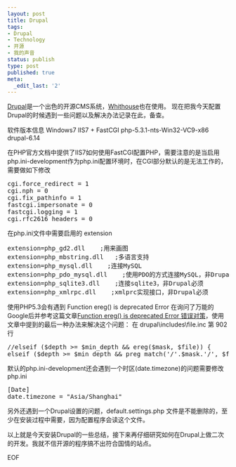 ```yaml
---
layout: post
title: Drupal
tags:
- Drupal
- Technology
- 开源
- 我的声音
status: publish
type: post
published: true
meta:
  _edit_last: '2'
---
```

<a href="http://drupal.org" target="_blank">Drupal</a>是一个出色的开源CMS系统，<a href="http://drupal.org/node/375843" target="_blank">Whithouse</a>也在使用。
现在把我今天配置Drupal的时候遇到一些问题以及解决办法记录在此，备查。

软件版本信息
Windows7 
IIS7 + FastCGI
php-5.3.1-nts-Win32-VC9-x86
drupal-6.14

在PHP官方文档中提供了IIS7如何使用FastCGI配置PHP，需要注意的是当启用php.ini-development作为php.ini配置环境时，在CGI部分默认的是无法工作的，需要做如下修改
<pre lang="INI">
cgi.force_redirect = 1
cgi.nph = 0
cgi.fix_pathinfo = 1
fastcgi.impersonate = 0
fastcgi.logging = 1
cgi.rfc2616_headers = 0
</pre>

在php.ini文件中需要启用的 extension
<pre lang="INI">
extension=php_gd2.dll    ;用来画图
extension=php_mbstring.dll   ;多语言支持
extension=php_mysql.dll    ;连接MySQL
extension=php_pdo_mysql.dll    ;使用PDO的方式连接MySQL，非Drupal必须
extension=php_sqlite3.dll    ;连接sqlite3，非Drupal必须
extension=php_xmlrpc.dll    ;xmlprc实现接口，非Drupal必须
</pre>
使用PHP5.3会有遇到 Function ereg() is deprecated Error 在询问了万能的Google后并参考这篇文章<a href="http://www.wordpresscool.cn/2009/08/21/function-ereg-is-deprecated-error-%E9%94%99%E8%AF%AF%E5%AF%B9%E7%AD%96/" target="_blank">Function ereg() is deprecated Error 错误对策</a>，使用文章中提到的最后一种办法来解决这个问题：
在 drupal\includes\file.inc 第 902 行
<pre lang="php">
//elseif ($depth >= $min_depth && ereg($mask, $file)) {
elseif ($depth >= $min_depth && preg_match('/'.$mask.'/', $file)) {
</pre>
默认的php.ini-development还会遇到一个时区(date.timezone)的问题需要修改php.ini
<pre lang="INI">
[Date]
date.timezone = "Asia/Shanghai"
</pre>

另外还遇到一个Drupal设置的问题，default.settings.php 文件是不能删除的，至少在安装过程中需要，因为配置程序会读这个文件。

以上就是今天安装Drupal的一些总结，接下来再仔细研究如何在Drupal上做二次的开发。我就不信开源的程序搞不出符合国情的站点。

EOF
